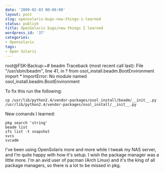 ```yaml
---
date: '2009-02-03 00:00:00'
layout: post
slug: opensolaris-bugs-new-things-i-learned
status: publish
title: OpenSolaris bugs/new things I learned
wordpress_id: '37'
categories:
- Opensolaris
tags:
- Open Solaris
---
```


root@FSK-Backup:~# beadm
    Traceback (most recent call last):
      File "/usr/sbin/beadm", line 41, in ?
        from osol_install.beadm.BootEnvironment import *
    ImportError: No module named osol_install.beadm.BootEnvironment


To fix this run the following:

    
    cp /usr/lib/python2.4/vendor-packages/osol_install/beadm/__init__.py /usr/lib/python2.4/vendor-packages/osol_install/__init__.py


New comands I learned:

    
    pkg search 'string'
    beadm list
    zfs list -t snapshot
    svcs
    svcadm


I've been using OpenSolaris more and more while I tweak my NAS server, and I'm quite happy with how it's setup. I wish the package manager was a little more. I'm an avid user of pacman (Arch Linux) and it's the king of all package managers, so there is a lot to be missed in pkg.
